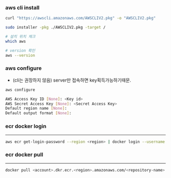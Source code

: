 
### aws cli install
```bash
curl "https://awscli.amazonaws.com/AWSCLIV2.pkg" -o "AWSCLIV2.pkg"

sudo installer -pkg ./AWSCLIV2.pkg -target /

# 설치 위치 체크
which aws

# version 확인
aws --version
```

### aws configure 
- (cli는 권장하지 않음) server만 접속하면 key획득가능하기때문.
```bash
aws configure

AWS Access Key ID [None]: <Key id>
AWS Secret Access Key [None]: <Secret Access Key>
Default region name [None]: 
Default output format [None]:
```

### ecr docker login
---
```bash
aws ecr get-login-password --region <region> | docker login --username AWS --password-stdin <ecr-repo>
```

### ecr docker pull
---
```bash
docker pull <account>.dkr.ecr.<region>.amazonaws.com/<repository-name>:<tag>
```

